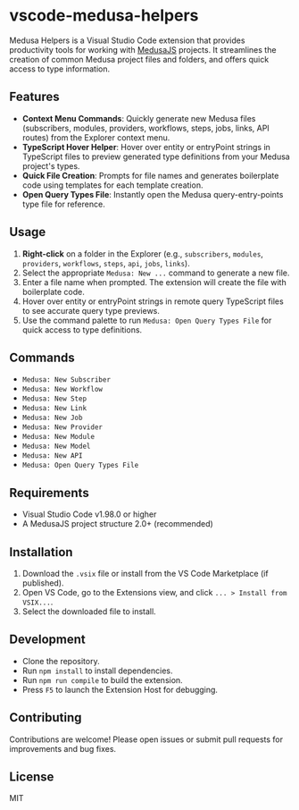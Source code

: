 # vscode-medusa-helpers

Medusa Helpers is a Visual Studio Code extension that provides productivity tools for working with [MedusaJS](https://medusajs.com/) projects. It streamlines the creation of common Medusa project files and folders, and offers quick access to type information.

## Features

- **Context Menu Commands**: Quickly generate new Medusa files (subscribers, modules, providers, workflows, steps, jobs, links, API routes) from the Explorer context menu.
- **TypeScript Hover Helper**: Hover over entity or entryPoint strings in TypeScript files to preview generated type definitions from your Medusa project's types.
- **Quick File Creation**: Prompts for file names and generates boilerplate code using templates for each template creation.
- **Open Query Types File**: Instantly open the Medusa query-entry-points type file for reference.

## Usage

1. **Right-click** on a folder in the Explorer (e.g., `subscribers`, `modules`, `providers`, `workflows`, `steps`, `api`, `jobs`, `links`).
2. Select the appropriate `Medusa: New ...` command to generate a new file.
3. Enter a file name when prompted. The extension will create the file with boilerplate code.
4. Hover over entity or entryPoint strings in remote query TypeScript files to see accurate query type previews.
5. Use the command palette to run `Medusa: Open Query Types File` for quick access to type definitions.

## Commands

- `Medusa: New Subscriber`
- `Medusa: New Workflow`
- `Medusa: New Step`
- `Medusa: New Link`
- `Medusa: New Job`
- `Medusa: New Provider`
- `Medusa: New Module`
- `Medusa: New Model`
- `Medusa: New API`
- `Medusa: Open Query Types File`

## Requirements

- Visual Studio Code v1.98.0 or higher
- A MedusaJS project structure 2.0+ (recommended)

## Installation

1. Download the `.vsix` file or install from the VS Code Marketplace (if published).
2. Open VS Code, go to the Extensions view, and click `... > Install from VSIX...`.
3. Select the downloaded file to install.

## Development

- Clone the repository.
- Run `npm install` to install dependencies.
- Run `npm run compile` to build the extension.
- Press `F5` to launch the Extension Host for debugging.

## Contributing

Contributions are welcome! Please open issues or submit pull requests for improvements and bug fixes.

## License

MIT
